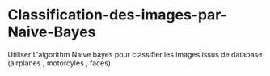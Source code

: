 # Classification-des-images-par-Naive-Bayes
Utiliser L'algorithm Naive bayes pour classifier les images issus de database (airplanes , motorcyles , faces)
